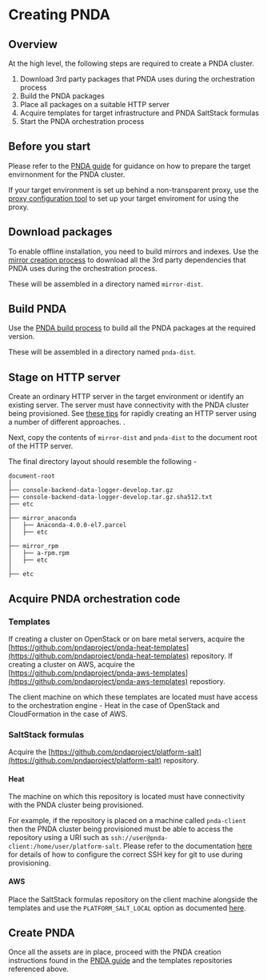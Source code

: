 # Creating PNDA

## Overview

At the high level, the following steps are required to create a PNDA cluster.

1. Download 3rd party packages that PNDA uses during the orchestration process
2. Build the PNDA packages
3. Place all packages on a suitable HTTP server
4. Acquire templates for target infrastructure and PNDA SaltStack formulas
5. Start the PNDA orchestration process

## Before you start

Please refer to the [PNDA guide](https://github.com/pndaproject/pnda-guide) for guidance on how to prepare the target envirnonment for the PNDA cluster.

If your target environment is set up behind a non-transparent proxy, use the [proxy configuration tool](PROXY.md) to set up your target enviroment for using the proxy.

## Download packages

To enable offline installation, you need to build mirrors and indexes. Use the [mirror creation process](mirror/README.md) to download all the 3rd party dependencies that PNDA uses during the orchestration process.

These will be assembled in a directory named ```mirror-dist```.

## Build PNDA

Use the [PNDA build process](build/README.md) to build all the PNDA packages at the required version.

These will be assembled in a directory named ```pnda-dist```.

## Stage on HTTP server

Create an ordinary HTTP server in the target environment or identify an existing server. The server must have connectivity with the PNDA cluster being provisioned. See [these tips](build/docs/EXAMPLES.md) for rapidly creating an HTTP server using a number of different approaches.
.

Next, copy the contents of ```mirror-dist``` and ```pnda-dist``` to the document root of the HTTP server.

The final directory layout should resemble the following -

```
document-root
│
├── console-backend-data-logger-develop.tar.gz
├── console-backend-data-logger-develop.tar.gz.sha512.txt
├── etc
│
├── mirror_anaconda
│   ├── Anaconda-4.0.0-el7.parcel
│   ├── etc
│
├── mirror_rpm
│   ├── a-rpm.rpm
│   ├── etc
│
├── etc
```

## Acquire PNDA orchestration code

### Templates

If creating a cluster on OpenStack or on bare metal servers, acquire the [https://github.com/pndaproject/pnda-heat-templates](https://github.com/pndaproject/pnda-heat-templates) repository.
If creating a cluster on AWS, acquire the [https://github.com/pndaproject/pnda-aws-templates](https://github.com/pndaproject/pnda-aws-templates) repostiory.

The client machine on which these templates are located must have access to the orchestration engine - Heat in the case of OpenStack and CloudFormation in the case of AWS.

### SaltStack formulas

Acquire the [https://github.com/pndaproject/platform-salt](https://github.com/pndaproject/platform-salt) repository.

#### Heat

The machine on which this repository is located must have connectivity with the PNDA cluster being provisioned.

For example, if the repository is placed on a machine called ```pnda-client``` then the PNDA cluster being provisioned must be able to access the repository using a URI such as ```ssh://user@pnda-client:/home/user/platform-salt```. Please refer to the documentation [here](https://github.com/pndaproject/pnda-heat-templates) for details of how to configure the correct SSH key for git to use during provisioning.

#### AWS

Place the SaltStack formulas repository on the client machine alongside the templates and use the ```PLATFORM_SALT_LOCAL``` option as documented [here](https://github.com/pndaproject/pnda-aws-templates).

## Create PNDA

Once all the assets are in place, proceed with the PNDA creation instructions found in the [PNDA guide](https://github.com/pndaproject/pnda-guide) and the templates repositories referenced above.
